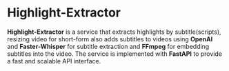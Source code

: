 # Highlight-Extractor

**Highlight-Extractor** is a service that extracts highlights by subtitle(scripts), resizing video for short-form also adds subtitles to videos using **OpenAI** and **Faster-Whisper** for subtitle extraction and **FFmpeg** for embedding subtitles into the video. The service is implemented with **FastAPI** to provide a fast and scalable API interface.